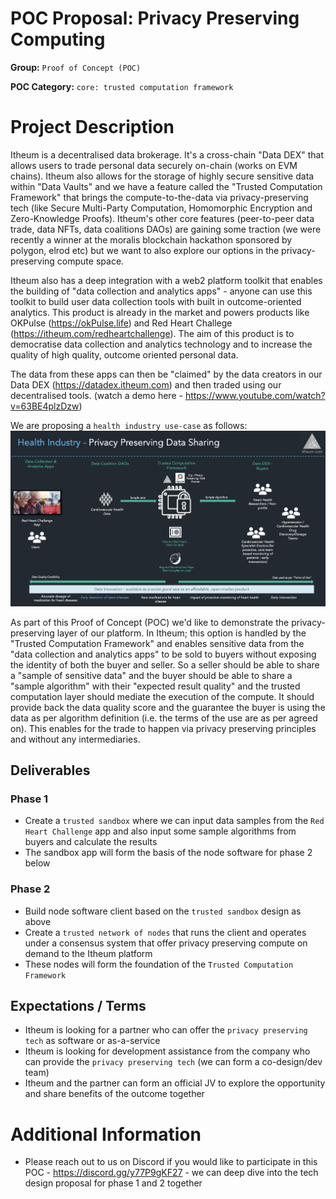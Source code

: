 # POC Proposal: Privacy Preserving Computing

**Group:** `Proof of Concept (POC)`

**POC Category:** `core: trusted computation framework`


# Project Description
Itheum is a decentralised data brokerage. It's a cross-chain "Data DEX" that allows users to trade personal data securely on-chain (works on EVM chains). Itheum also allows for the storage of highly secure sensitive data within "Data Vaults" and we have a feature called the "Trusted Computation Framework" that brings the compute-to-the-data via privacy-preserving tech (like Secure Multi-Party Computation, Homomorphic Encryption and Zero-Knowledge Proofs). Itheum's other core features (peer-to-peer data trade, data NFTs, data coalitions DAOs) are gaining some traction (we were recently a winner at the moralis blockchain hackathon sponsored by polygon, elrod etc) but we want to also explore our options in the privacy-preserving compute space.

Itheum also has a deep integration with a web2 platform toolkit that enables the building of "data collection and analytics apps" - anyone can use this toolkit to build user data collection tools with built in outcome-oriented analytics. This product is already in the market and powers products like OKPulse (https://okPulse.life) and Red Heart Challege (https://itheum.com/redheartchallenge). The aim of this product is to democratise data collection and analytics technology and to increase the quality of high quality, outcome oriented personal data.

The data from these apps can then be "claimed" by the data creators in our Data DEX (https://datadex.itheum.com) and then traded using our decentralised tools. (watch a demo here - https://www.youtube.com/watch?v=63BE4plzDzw)

We are proposing a `health industry use-case` as follows:
![Itheum Data DEX](https://raw.githubusercontent.com/Itheum/devgrants/rebrand/img/poc-privacy-preserving-tech.png)

As part of this Proof of Concept (POC) we'd like to demonstrate the privacy-preserving layer of our platform. In Itheum; this option is handled by the "Trusted Computation Framework" and enables sensitive data from the "data collection and analytics apps" to be sold to buyers without exposing the identity of both the buyer and seller. So a seller should be able to share a "sample of sensitive data" and the buyer should be able to share a "sample algorithm" with their "expected result quality" and the trusted computation layer should mediate the execution of the compute. It should provide back the data quality score and the guarantee the buyer is using the data as per algorithm definition (i.e. the terms of the use are as per agreed on). This enables for the trade to happen via privacy preserving principles and without any intermediaries.

## Deliverables
### Phase 1
- Create a `trusted sandbox` where we can input data samples from the `Red Heart Challenge` app and also input some sample algorithms from buyers and calculate the results
- The sandbox app will form the basis of the node software for phase 2 below

### Phase 2
- Build node software client based on the `trusted sandbox` design as above
- Create a `trusted network of nodes` that runs the client and operates under a consensus system that offer privacy preserving compute on demand to the Itheum platform
- These nodes will form the foundation of the `Trusted Computation Framework`

## Expectations / Terms
- Itheum is looking for a partner who can offer the `privacy preserving tech` as software or as-a-service
- Itheum is looking for development assistance from the company who can provide the `privacy preserving tech` (we can form a co-design/dev team)
- Itheum and the partner can form an official JV to explore the opportunity and share benefits of the outcome together

# Additional Information

- Please reach out to us on Discord if you would like to participate in this POC - https://discord.gg/y77P9gKF27 - we can deep dive into the tech design proposal for phase 1 and 2 together
